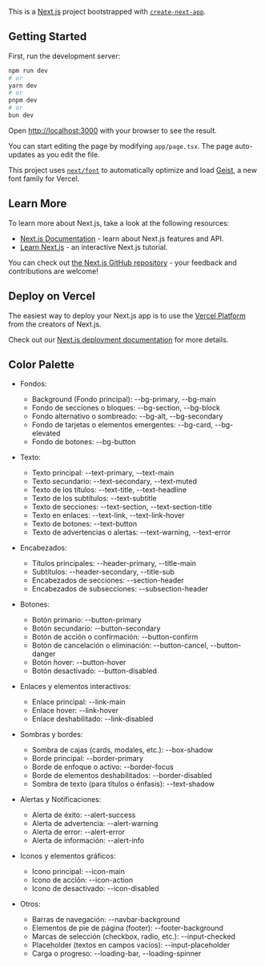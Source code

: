 This is a [Next.js](https://nextjs.org) project bootstrapped with [`create-next-app`](https://nextjs.org/docs/app/api-reference/cli/create-next-app).

## Getting Started

First, run the development server:

```bash
npm run dev
# or
yarn dev
# or
pnpm dev
# or
bun dev
```

Open [http://localhost:3000](http://localhost:3000) with your browser to see the result.

You can start editing the page by modifying `app/page.tsx`. The page auto-updates as you edit the file.

This project uses [`next/font`](https://nextjs.org/docs/app/building-your-application/optimizing/fonts) to automatically optimize and load [Geist](https://vercel.com/font), a new font family for Vercel.

## Learn More

To learn more about Next.js, take a look at the following resources:

- [Next.js Documentation](https://nextjs.org/docs) - learn about Next.js features and API.
- [Learn Next.js](https://nextjs.org/learn) - an interactive Next.js tutorial.

You can check out [the Next.js GitHub repository](https://github.com/vercel/next.js) - your feedback and contributions are welcome!

## Deploy on Vercel

The easiest way to deploy your Next.js app is to use the [Vercel Platform](https://vercel.com/new?utm_medium=default-template&filter=next.js&utm_source=create-next-app&utm_campaign=create-next-app-readme) from the creators of Next.js.

Check out our [Next.js deployment documentation](https://nextjs.org/docs/app/building-your-application/deploying) for more details.


## Color Palette
[comment]: <> (sorry for spanish)
- Fondos:
  - Background (Fondo principal): --bg-primary, --bg-main
  - Fondo de secciones o bloques: --bg-section, --bg-block
  - Fondo alternativo o sombreado: --bg-alt, --bg-secondary
  - Fondo de tarjetas o elementos emergentes: --bg-card, --bg-elevated
  - Fondo de botones: --bg-button

- Texto:
  - Texto principal: --text-primary, --text-main
  - Texto secundario: --text-secondary, --text-muted
  - Texto de los títulos: --text-title, --text-headline
  - Texto de los subtítulos: --text-subtitle
  - Texto de secciones: --text-section, --text-section-title
  - Texto en enlaces: --text-link, --text-link-hover
  - Texto de botones: --text-button
  - Texto de advertencias o alertas: --text-warning, --text-error

- Encabezados:
  - Títulos principales: --header-primary, --title-main
  - Subtítulos: --header-secondary, --title-sub
  - Encabezados de secciones: --section-header
  - Encabezados de subsecciones: --subsection-header

- Botones:
  - Botón primario: --button-primary
  - Botón secundario: --button-secondary
  - Botón de acción o confirmación: --button-confirm
  - Botón de cancelación o eliminación: --button-cancel, --button-danger
  - Botón hover: --button-hover
  - Botón desactivado: --button-disabled

- Enlaces y elementos interactivos:

  - Enlace principal: --link-main
  - Enlace hover: --link-hover
  - Enlace deshabilitado: --link-disabled

- Sombras y bordes:
  - Sombra de cajas (cards, modales, etc.): --box-shadow
  - Borde principal: --border-primary
  - Borde de enfoque o activo: --border-focus
  - Borde de elementos deshabilitados: --border-disabled
  - Sombra de texto (para títulos o énfasis): --text-shadow

- Alertas y Notificaciones:
  - Alerta de éxito: --alert-success
  - Alerta de advertencia: --alert-warning
  - Alerta de error: --alert-error
  - Alerta de información: --alert-info

- Iconos y elementos gráficos:
  - Icono principal: --icon-main
  - Icono de acción: --icon-action
  - Icono de desactivado: --icon-disabled

- Otros:
  - Barras de navegación: --navbar-background
  - Elementos de pie de página (footer): --footer-background
  - Marcas de selección (checkbox, radio, etc.): --input-checked
  - Placeholder (textos en campos vacíos): --input-placeholder
  - Carga o progreso: --loading-bar, --loading-spinner